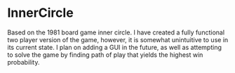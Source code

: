 # InnerCircle
 
Based on the 1981 board game inner circle.  I have created a fully functional two player version of the game, however, it is somewhat unintuitive to use in its current state.  I plan on adding a GUI in the future, as well as attempting to solve the game by finding path of play that yields the highest win probability.  
